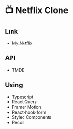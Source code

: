# 📺 Netflix Clone

## Link

- [My Netflix](https://chchaeun.github.io/netflix-clone)

## API
- [TMDB](https://www.themoviedb.org/documentation/api)

## Using

- Typescript
- React Query
- Framer Motion
- React-hook-form
- Styled Components
- Recoil
